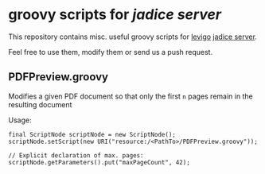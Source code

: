 groovy scripts for _jadice server_
==================================

This repository contains misc. useful groovy scripts for [levigo](http://www.levigo.com) [jadice server](http://www.levigo.com/document-management/products/jadice-server/).

Feel free to use them, modify them or send us a push request.

PDFPreview.groovy
-----------------

Modifies a given PDF document so that only the first `n` pages remain in the resulting document

Usage:

    final ScriptNode scriptNode = new ScriptNode();
    scriptNode.setScript(new URI("resource:/<PathTo>/PDFPreview.groovy"));

    // Explicit declaration of max. pages:
    scriptNode.getParameters().put("maxPageCount", 42);